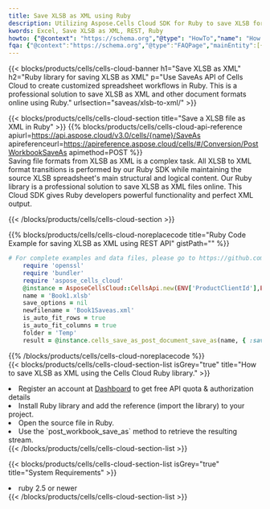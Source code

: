 ```yaml
---
title: Save XLSB as XML using Ruby 
description: Utilizing Aspose.Cells Cloud SDK for Ruby to save XLSB format file as XML format file. 
kwords: Excel, Save XLSB as XML, REST, Ruby
howto: {"@context": "https://schema.org","@type": "HowTo","name": "How to save XLSB as XML using the Cells Cloud Ruby library.","description": "How to save XLSB as XML using the Cells Cloud Ruby library.","image": {"@type": "ImageObject"},"url": "/ruby/saveas/xlsb-to-xml/","step": [{ "@type": "HowToStep","name": "How to save XLSB as XML using the Cells Cloud Ruby library. step 1", "image": {"@type": "ImageObject",},"url": "/ruby/saveas/xlsb-to-xml/","text": "Register an account at <a href='https://dashboard.aspose.cloud/'>Dashboard</a> to get free API quota & authorization details",},{ "@type": "HowToStep","name": "How to save XLSB as XML using the Cells Cloud Ruby library. step 1", "image": {"@type": "ImageObject",},"url": "/ruby/saveas/xlsb-to-xml/","text": "Install Ruby library and add the reference (import the library) to your project.",},{ "@type": "HowToStep","name": "How to save XLSB as XML using the Cells Cloud Ruby library. step 1", "image": {"@type": "ImageObject",},"url": "/ruby/saveas/xlsb-to-xml/","text": "Open the source file in Ruby.",},{ "@type": "HowToStep","name": "How to save XLSB as XML using the Cells Cloud Ruby library. step 1", "image": {"@type": "ImageObject",},"url": "/ruby/saveas/xlsb-to-xml/","text": "Use the `post_workbook_save_as` method to retrieve the resulting stream.",}, ],"supply": {"@type": "HowToSupply","name": "document"},"tool": [{"@type": "HowToTool","name": "RubyMine, Visual Studio Code, Aptana Studio, NetBeans"},{"@type": "HowToTool","name": "Aspose Cells"}],"totalTime": "PT6M"}
fqa: {"@context":"https://schema.org","@type":"FAQPage","mainEntity":[{"@type":"Question","name":"Why save file as other formats file in C# using REST API?","acceptedAnswer":{"@type":"Answer","text":"Documents are encoded in many ways, and some files may be incompatible with the software you use. To open and read such files, just save them as appropriate file formats.<br/><ol><li>Install .NET SDK and add the reference (import the library) to your project.</li><li>Open the source file in C# using REST API.</li><li>Call the PostWorkbookSaveAsRequest() method, passing an output filename with required extension.</li><li>Get the result of save as a separate file.</li></ol>"}},{"@type":"Question","name":"What file formats can I save as with your C# library?","acceptedAnswer":{"@type":"Answer","text":"We support a variety of file formats for conversion using .NET library, including XLSX, Excel, xls , PDF, CSV, HTML, Markdown, XML, PNG, JPG, TIFF, Json, TXT and many more."}},{"@type":"Question","name":"What is the maximum allowed file size for conversion using this .NET library?","acceptedAnswer":{"@type":"Answer","text":"There are no file size limits for format conversions using .NET library."}}]}
---
```



{{< blocks/products/cells/cells-cloud-banner h1="Save XLSB as XML" h2="Ruby library for saving XLSB as XML" p="Use SaveAs API of Cells Cloud to create customized spreadsheet workflows in Ruby. This is a professional solution to save XLSB as XML and other document formats online using Ruby." urlsection="saveas/xlsb-to-xml/" >}}

{{< blocks/products/cells/cells-cloud-section  title="Save a XLSB file as XML in Ruby" >}}
{{% blocks/products/cells/cells-cloud-api-reference  apiurl=https://api.aspose.cloud/v3.0/cells/{name}/SaveAs  apireferenceurl=https://apireference.aspose.cloud/cells/#/Conversion/PostWorkbookSaveAs  apimethod=POST %}}
<br/>
Saving file formats from XLSB as XML is a complex task. All XLSB to XML format transitions is performed by our Ruby SDK while maintaining the source XLSB spreadsheet's main structural and logical content. Our Ruby library is a professional solution to save XLSB as XML files online. This Cloud SDK gives Ruby developers powerful functionality and perfect XML output.

{{< /blocks/products/cells/cells-cloud-section >}}

{{% blocks/products/cells/cells-cloud-noreplacecode title="Ruby Code Example for saving XLSB as XML using REST API" gistPath="" %}}
  
```ruby
# For complete examples and data files, please go to https://github.com/aspose-cells-cloud/aspose-cells-cloud-ruby/
    require 'openssl'
    require 'bundler'
    require 'aspose_cells_cloud'
    @instance = AsposeCellsCloud::CellsApi.new(ENV['ProductClientId'],ENV['ProductClientSecret'])
    name = 'Book1.xlsb'
    save_options = nil
    newfilename = 'Book1Saveas.xml'
    is_auto_fit_rows = true
    is_auto_fit_columns = true
    folder = 'Temp'
    result = @instance.cells_save_as_post_document_save_as(name, { :save_options=>save_options, :newfilename=>(folder+"/"+newfilename), :is_auto_fit_rows=>is_auto_fit_rows, :is_auto_fit_columns=>is_auto_fit_columns, :folder=>folder})
```
  
{{% /blocks/products/cells/cells-cloud-noreplacecode  %}}
<br/>
{{< blocks/products/cells/cells-cloud-section-list isGrey="true"  title="How to save XLSB as XML using the Cells Cloud Ruby library." >}}
<li>Register an account at <a href="https://dashboard.aspose.cloud/">Dashboard</a> to get free API quota & authorization details</li>
<li>Install Ruby library and add the reference (import the library) to your project.</li>
<li>Open the source file in Ruby.</li>
<li>Use the `post_workbook_save_as` method to retrieve the resulting stream.</li>
{{< /blocks/products/cells/cells-cloud-section-list >}}

{{< blocks/products/cells/cells-cloud-section-list isGrey="true"  title="System Requirements" >}}
<li>ruby 2.5 or newer</li>
{{< /blocks/products/cells/cells-cloud-section-list >}}
